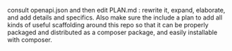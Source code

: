 consult openapi.json and then edit PLAN.md : rewrite it, expand, elaborate, and add details and specifics. Also make sure the include a plan to add all kinds of useful scaffolding around this repo so that it can be properly packaged and distributed as a composer package, and easily installable with composer.